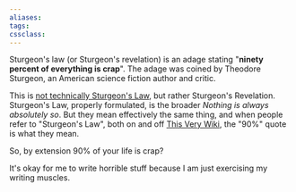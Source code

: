 ```yaml
---
aliases:
tags:
cssclass: 
---
```


Sturgeon's law (or Sturgeon's revelation) is an adage stating "**ninety percent of everything is crap**". The adage was coined by Theodore Sturgeon, an American science fiction author and critic.

This is [not technically Sturgeon's Law](https://tvtropes.org/pmwiki/pmwiki.php/Main/WellThisIsNotThatTrope "/pmwiki/pmwiki.php/Main/WellThisIsNotThatTrope"), but rather Sturgeon's Revelation. Sturgeon's Law, properly formulated, is the broader _Nothing is always absolutely so_. But they mean effectively the same thing, and when people refer to "Sturgeon's Law", both on and off [This Very Wiki](https://tvtropes.org/pmwiki/pmwiki.php/Wiki/ThisVeryWiki "/pmwiki/pmwiki.php/Wiki/ThisVeryWiki"), the "90%" quote is what they mean.

So, by extension 90% of your life is crap?

It's okay for me to write horrible stuff because I am just exercising my writing muscles.


